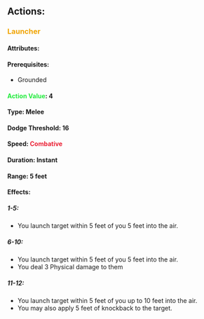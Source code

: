 ## Actions:
### <span style="font-weight:bold;color:rgb(240, 164, 0)">Launcher</span>
#### Attributes:
#### Prerequisites: 
- Grounded
#### <span style="font-weight:bold;color:rgb(33, 235, 60)">Action Value</span>: 4
#### Type: Melee
#### Dodge Threshold:  16
#### Speed: <span style="font-weight:bold; color:rgb(235, 33, 53)">Combative</span>
#### Duration: Instant
#### Range: 5 feet
#### Effects:
##### 1-5:
- You launch target within 5 feet of you 5 feet into the air. 
##### 6-10:
- You launch target within 5 feet of you 5 feet into the air.
- You deal 3 Physical damage to them
##### 11-12:
- You launch target within 5 feet of you up to 10 feet into the air.
- You may also apply 5 feet of knockback to the target.
